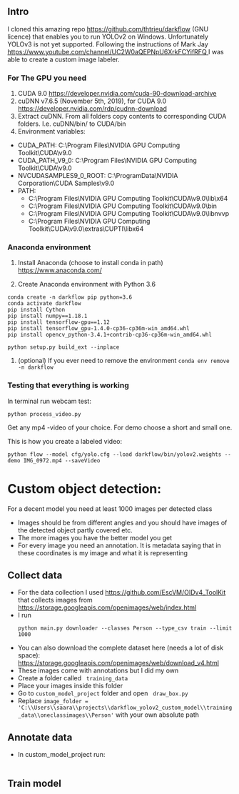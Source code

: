 ## Intro

I cloned this amazing repo https://github.com/thtrieu/darkflow (GNU licence) that enables you to run YOLOv2 on Windows. Unfortunately YOLOv3 is not yet supported. Following the instructions of Mark Jay [https://www.youtube.com/channel/UC2W0aQEPNpU6XrkFCYifRFQ ](https://www.youtube.com/watch?v=PyjBd7IDYZs&list=PLX-LrBk6h3wSGvuTnxB2Kj358XfctL4BM) I was able to create a custom image labeler. 

### For The GPU you need
1. CUDA 9.0 
https://developer.nvidia.com/cuda-90-download-archive
1. cuDNN v7.6.5 (November 5th, 2019), for CUDA 9.0
https://developer.nvidia.com/rdp/cudnn-download
1. Extract cuDNN. From all folders copy contents to corresponding CUDA folders. I.e. cuDNN/bin/ to CUDA/bin
1. Environment variables: 
  * CUDA_PATH: C:\Program Files\NVIDIA GPU Computing Toolkit\CUDA\v9.0
  * CUDA_PATH_V9_0: C:\Program Files\NVIDIA GPU Computing Toolkit\CUDA\v9.0
  * NVCUDASAMPLES9_0_ROOT: C:\ProgramData\NVIDIA Corporation\CUDA Samples\v9.0
  * PATH: 
    * C:\Program Files\NVIDIA GPU Computing Toolkit\CUDA\v9.0\lib\x64
    * C:\Program Files\NVIDIA GPU Computing Toolkit\CUDA\v9.0\bin
    * C:\Program Files\NVIDIA GPU Computing Toolkit\CUDA\v9.0\libnvvp
    * C:\Program Files\NVIDIA GPU Computing Toolkit\CUDA\v9.0\extras\CUPTI\libx64

### Anaconda environment 

1. Install Anaconda (choose to install conda in path)
https://www.anaconda.com/ 

2. Create Anaconda environment with Python 3.6 
````
conda create -n darkflow pip python=3.6
conda activate darkflow
pip install Cython
pip install numpy==1.18.1
pip install tensorflow-gpu==1.12
pip install tensorflow_gpu-1.4.0-cp36-cp36m-win_amd64.whl
pip install opencv_python-3.4.1+contrib-cp36-cp36m-win_amd64.whl

python setup.py build_ext --inplace
````
1. (optional) If you ever need to remove the environment
``conda env remove -n darkflow``


### Testing that everything is working
In terminal run webcam test: 

````conda activate darkflow
python process_video.py
````

Get any mp4 -video of your choice. For demo choose a short and small one.  

This is how you create a labeled video:
````
python flow --model cfg/yolo.cfg --load darkflow/bin/yolov2.weights --demo IMG_0972.mp4 --saveVideo
````

# Custom object detection: 
For a decent model you need at least 1000 images per detected class
* Images should be from different angles and you should have images of the detected object partly covered etc.
* The more images you have the better model you get 
* For every image you need an annotation. It is metadata saying that in these coordinates is my image and what it is representing

## Collect data
* For the data collection I used 
  https://github.com/EscVM/OIDv4_ToolKit
  that collects images from https://storage.googleapis.com/openimages/web/index.html
* I run 
  ````
  python main.py downloader --classes Person --type_csv train --limit 1000
  ````
* You can also download the complete dataset here (needs a lot of disk space): https://storage.googleapis.com/openimages/web/download_v4.html
* These images come with annotations but I did my own
* Create a folder called `` training_data`` 
* Place your images inside this folder
* Go to ``custom_model_project`` folder and open `` draw_box.py``
* Replace ``image_folder = 'C:\\Users\\saara\\projects\\darkflow_yolov2_custom_model\\training_data\\oneclassimages\\Person'``
  with your own absolute path
## Annotate data 
* In custom_model_project run: 
  ````
  ````

## Train model  